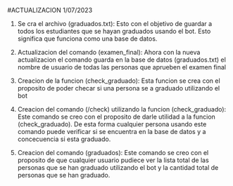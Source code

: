 #ACTUALIZACION 1/07/2023

1) Se cra el archivo (graduados.txt):
Esto con el objetivo de guardar a todos los estudiantes que se hayan graduados usando el bot. Esto significa que funciona como una base de datos.

2) Actualizacion del comando (examen_final):
Ahora con la nueva actualizacion el comando guarda en la base de datos (graduados.txt) el nombre de usuario de todas las personas que aprueben el examen final

3) Creacion de la funcion (check_graduado):
Esta funcion se crea con el proposito de poder checar si una persona se a graduado utilizando el bot

4) Creacion del comando (/check) utilizando la funcion (check_graduado):
Este comando se creo con el proposito de darle utilidad a la funcion (check_graduado). De esta forma cualquier persona usando este comando puede verificar si se encuentra en la base de datos y a concecuencia si esta graduado.

5) Creacion del comando (graduados):
Este comando se creo con el proposito de que cualquier usuario pudiece ver la lista total de las personas que se han graduado utilizando el bot y la cantidad total de personas que se han graduado.
